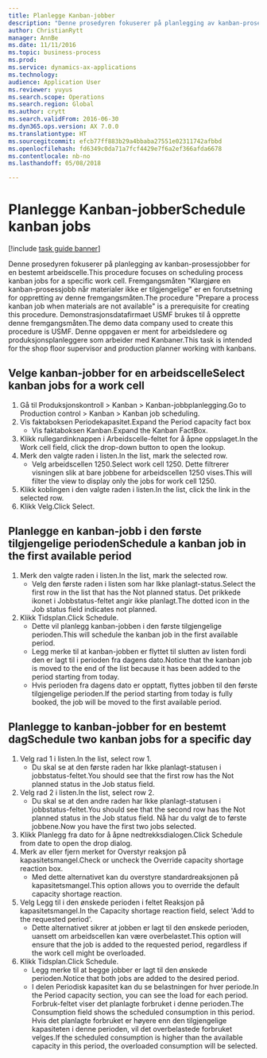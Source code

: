 ```yaml
--- 
title: Planlegge Kanban-jobber
description: "Denne prosedyren fokuserer på planlegging av kanban-prosessjobber for en bestemt arbeidscelle."
author: ChristianRytt
manager: AnnBe
ms.date: 11/11/2016
ms.topic: business-process
ms.prod: 
ms.service: dynamics-ax-applications
ms.technology: 
audience: Application User
ms.reviewer: yuyus
ms.search.scope: Operations
ms.search.region: Global
ms.author: crytt
ms.search.validFrom: 2016-06-30
ms.dyn365.ops.version: AX 7.0.0
ms.translationtype: HT
ms.sourcegitcommit: efcb77ff883b29a4bbaba27551e02311742afbbd
ms.openlocfilehash: fd6349c0da71a7fcf4429e7f6a2ef366afda6678
ms.contentlocale: nb-no
ms.lasthandoff: 05/08/2018

---
```

# <a name="schedule-kanban-jobs"></a><span data-ttu-id="de97e-103">Planlegge Kanban-jobber</span><span class="sxs-lookup"><span data-stu-id="de97e-103">Schedule kanban jobs</span></span>

[!include [task guide banner](../../includes/task-guide-banner.md)]

<span data-ttu-id="de97e-104">Denne prosedyren fokuserer på planlegging av kanban-prosessjobber for en bestemt arbeidscelle.</span><span class="sxs-lookup"><span data-stu-id="de97e-104">This procedure focuses on scheduling process kanban jobs for a specific work cell.</span></span> <span data-ttu-id="de97e-105">Fremgangsmåten "Klargjøre en kanban-prosessjobb når materialer ikke er tilgjengelige" er en forutsetning for oppretting av denne fremgangsmåten.</span><span class="sxs-lookup"><span data-stu-id="de97e-105">The procedure "Prepare a process kanban job when materials are not available" is a prerequisite for creating this procedure.</span></span> <span data-ttu-id="de97e-106">Demonstrasjonsdatafirmaet USMF brukes til å opprette denne fremgangsmåten.</span><span class="sxs-lookup"><span data-stu-id="de97e-106">The demo data company used to create this procedure is USMF.</span></span> <span data-ttu-id="de97e-107">Denne oppgaven er ment for arbeidsledere og produksjonsplanleggere som arbeider med Kanbaner.</span><span class="sxs-lookup"><span data-stu-id="de97e-107">This task is intended for the shop floor supervisor and production planner working with kanbans.</span></span>


## <a name="select-kanban-jobs-for-a-work-cell"></a><span data-ttu-id="de97e-108">Velge kanban-jobber for en arbeidscelle</span><span class="sxs-lookup"><span data-stu-id="de97e-108">Select kanban jobs for a work cell</span></span>
1. <span data-ttu-id="de97e-109">Gå til Produksjonskontroll > Kanban > Kanban-jobbplanlegging.</span><span class="sxs-lookup"><span data-stu-id="de97e-109">Go to Production control > Kanban > Kanban job scheduling.</span></span>
2. <span data-ttu-id="de97e-110">Vis faktaboksen Periodekapasitet.</span><span class="sxs-lookup"><span data-stu-id="de97e-110">Expand the Period capacity fact box</span></span>
    * <span data-ttu-id="de97e-111">Vis faktaboksen Kanban.</span><span class="sxs-lookup"><span data-stu-id="de97e-111">Expand the Kanban FactBox.</span></span>  
3. <span data-ttu-id="de97e-112">Klikk rullegardinknappen i Arbeidscelle-feltet for å åpne oppslaget.</span><span class="sxs-lookup"><span data-stu-id="de97e-112">In the Work cell field, click the drop-down button to open the lookup.</span></span>
4. <span data-ttu-id="de97e-113">Merk den valgte raden i listen.</span><span class="sxs-lookup"><span data-stu-id="de97e-113">In the list, mark the selected row.</span></span>
    * <span data-ttu-id="de97e-114">Velg arbeidscellen 1250.</span><span class="sxs-lookup"><span data-stu-id="de97e-114">Select work cell 1250.</span></span> <span data-ttu-id="de97e-115">Dette filtrerer visningen slik at bare jobbene for arbeidscellen 1250 vises.</span><span class="sxs-lookup"><span data-stu-id="de97e-115">This will filter the view to display only the jobs for work cell 1250.</span></span>  
5. <span data-ttu-id="de97e-116">Klikk koblingen i den valgte raden i listen.</span><span class="sxs-lookup"><span data-stu-id="de97e-116">In the list, click the link in the selected row.</span></span>
6. <span data-ttu-id="de97e-117">Klikk Velg.</span><span class="sxs-lookup"><span data-stu-id="de97e-117">Click Select.</span></span>

## <a name="schedule-a-kanban-job-in-the-first-available-period"></a><span data-ttu-id="de97e-118">Planlegge en kanban-jobb i den første tilgjengelige perioden</span><span class="sxs-lookup"><span data-stu-id="de97e-118">Schedule a kanban job in the first available period</span></span>
1. <span data-ttu-id="de97e-119">Merk den valgte raden i listen.</span><span class="sxs-lookup"><span data-stu-id="de97e-119">In the list, mark the selected row.</span></span>
    * <span data-ttu-id="de97e-120">Velg den første raden i listen som har Ikke planlagt-status.</span><span class="sxs-lookup"><span data-stu-id="de97e-120">Select the first row in the list that has the Not planned status.</span></span> <span data-ttu-id="de97e-121">Det prikkede ikonet i Jobbstatus-feltet angir ikke planlagt.</span><span class="sxs-lookup"><span data-stu-id="de97e-121">The dotted icon in the Job status field indicates not planned.</span></span>  
2. <span data-ttu-id="de97e-122">Klikk Tidsplan.</span><span class="sxs-lookup"><span data-stu-id="de97e-122">Click Schedule.</span></span>
    * <span data-ttu-id="de97e-123">Dette vil planlegg kanban-jobben i den første tilgjengelige perioden.</span><span class="sxs-lookup"><span data-stu-id="de97e-123">This will schedule the kanban job in the first available period.</span></span>  
    * <span data-ttu-id="de97e-124">Legg merke til at kanban-jobben er flyttet til slutten av listen fordi den er lagt til i perioden fra dagens dato.</span><span class="sxs-lookup"><span data-stu-id="de97e-124">Notice that the kanban job is moved to the end of the list because it has been added to the period starting from today.</span></span>  
    * <span data-ttu-id="de97e-125">Hvis perioden fra dagens dato er opptatt, flyttes jobben til den første tilgjengelige perioden.</span><span class="sxs-lookup"><span data-stu-id="de97e-125">If the period starting from today is fully booked, the job will be moved to the first available period.</span></span>  

## <a name="schedule-two-kanban-jobs-for-a-specific-day"></a><span data-ttu-id="de97e-126">Planlegge to kanban-jobber for en bestemt dag</span><span class="sxs-lookup"><span data-stu-id="de97e-126">Schedule two kanban jobs for a specific day</span></span>
1. <span data-ttu-id="de97e-127">Velg rad 1 i listen.</span><span class="sxs-lookup"><span data-stu-id="de97e-127">In the list, select row 1.</span></span>
    * <span data-ttu-id="de97e-128">Du skal se at den første raden har Ikke planlagt-statusen i jobbstatus-feltet.</span><span class="sxs-lookup"><span data-stu-id="de97e-128">You should see that the first row has the Not planned status in the Job status field.</span></span>  
2. <span data-ttu-id="de97e-129">Velg rad 2 i listen.</span><span class="sxs-lookup"><span data-stu-id="de97e-129">In the list, select row 2.</span></span>
    * <span data-ttu-id="de97e-130">Du skal se at den andre raden har Ikke planlagt-statusen i jobbstatus-feltet.</span><span class="sxs-lookup"><span data-stu-id="de97e-130">You should see that the second row has the Not planned status in the Job status field.</span></span> <span data-ttu-id="de97e-131">Nå har du valgt de to første jobbene.</span><span class="sxs-lookup"><span data-stu-id="de97e-131">Now you have the first two jobs selected.</span></span>  
3. <span data-ttu-id="de97e-132">Klikk Planlegg fra dato for å åpne nedtrekksdialogen.</span><span class="sxs-lookup"><span data-stu-id="de97e-132">Click Schedule from date to open the drop dialog.</span></span>
4. <span data-ttu-id="de97e-133">Merk av eller fjern merket for Overstyr reaksjon på kapasitetsmangel.</span><span class="sxs-lookup"><span data-stu-id="de97e-133">Check or uncheck the Override capacity shortage reaction box.</span></span>
    * <span data-ttu-id="de97e-134">Med dette alternativet kan du overstyre standardreaksjonen på kapasitetsmangel.</span><span class="sxs-lookup"><span data-stu-id="de97e-134">This option allows you to override the default capacity shortage reaction.</span></span>  
5. <span data-ttu-id="de97e-135">Velg Legg til i den ønskede perioden i feltet Reaksjon på kapasitetsmangel.</span><span class="sxs-lookup"><span data-stu-id="de97e-135">In the Capacity shortage reaction field, select 'Add to the requested period'.</span></span>
    * <span data-ttu-id="de97e-136">Dette alternativet sikrer at jobben er lagt til den ønskede perioden, uansett om arbeidscellen kan være overbelastet.</span><span class="sxs-lookup"><span data-stu-id="de97e-136">This option will ensure that the job is added to the requested period, regardless if the work cell might be overloaded.</span></span>  
6. <span data-ttu-id="de97e-137">Klikk Tidsplan.</span><span class="sxs-lookup"><span data-stu-id="de97e-137">Click Schedule.</span></span>
    * <span data-ttu-id="de97e-138">Legg merke til at begge jobber er lagt til den ønskede perioden.</span><span class="sxs-lookup"><span data-stu-id="de97e-138">Notice that both jobs are added to the desired period.</span></span>  
    * <span data-ttu-id="de97e-139">I delen Periodisk kapasitet kan du se belastningen for hver periode.</span><span class="sxs-lookup"><span data-stu-id="de97e-139">In the Period capacity section, you can see the load for each period.</span></span> <span data-ttu-id="de97e-140">Forbruk-feltet viser det planlagte forbruket i denne perioden.</span><span class="sxs-lookup"><span data-stu-id="de97e-140">The Consumption field shows the scheduled consumption in this period.</span></span> <span data-ttu-id="de97e-141">Hvis det planlagte forbruket er høyere enn den tilgjengelige kapasiteten i denne perioden, vil det overbelastede forbruket velges.</span><span class="sxs-lookup"><span data-stu-id="de97e-141">If the scheduled consumption is higher than the available capacity in this period, the overloaded consumption will be selected.</span></span>  


